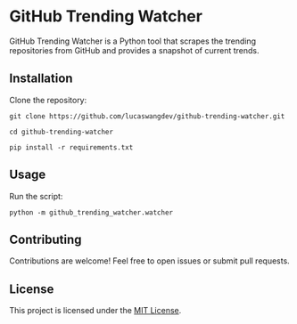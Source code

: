 # GitHub Trending Watcher

GitHub Trending Watcher is a Python tool that scrapes the trending repositories from GitHub and provides a snapshot of current trends.

## Installation

Clone the repository:
```
git clone https://github.com/lucaswangdev/github-trending-watcher.git

cd github-trending-watcher

pip install -r requirements.txt
```


## Usage

Run the script:
```
python -m github_trending_watcher.watcher

```

## Contributing

Contributions are welcome! Feel free to open issues or submit pull requests.

## License

This project is licensed under the [MIT License](LICENSE).
